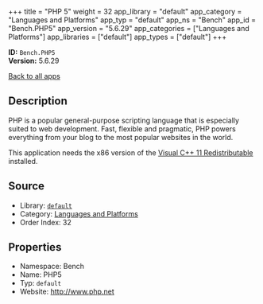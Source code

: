 ﻿+++
title = "PHP 5"
weight = 32
app_library = "default"
app_category = "Languages and Platforms"
app_typ = "default"
app_ns = "Bench"
app_id = "Bench.PHP5"
app_version = "5.6.29"
app_categories = ["Languages and Platforms"]
app_libraries = ["default"]
app_types = ["default"]
+++

**ID:** `Bench.PHP5`  
**Version:** 5.6.29  
<!--more-->

[Back to all apps](/apps/)

## Description
PHP is a popular general-purpose scripting language that is especially suited to web development.
Fast, flexible and pragmatic, PHP powers everything from your blog to the most popular websites in the world.

This application needs the x86 version of the [Visual C++ 11 Redistributable](https://www.microsoft.com/download/details.aspx?id=30679) installed.

## Source

* Library: [`default`](/app_libraries/default)
* Category: [Languages and Platforms](/app_categories/languages-and-platforms)
* Order Index: 32

## Properties

* Namespace: Bench
* Name: PHP5
* Typ: `default`
* Website: <http://www.php.net>

